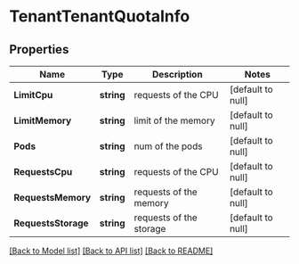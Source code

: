 # TenantTenantQuotaInfo

## Properties
Name | Type | Description | Notes
------------ | ------------- | ------------- | -------------
**LimitCpu** | **string** | requests of the CPU | [default to null]
**LimitMemory** | **string** | limit of the memory | [default to null]
**Pods** | **string** | num of the pods | [default to null]
**RequestsCpu** | **string** | requests of the CPU | [default to null]
**RequestsMemory** | **string** | requests of the memory | [default to null]
**RequestsStorage** | **string** | requests of the storage | [default to null]

[[Back to Model list]](../README.md#documentation-for-models) [[Back to API list]](../README.md#documentation-for-api-endpoints) [[Back to README]](../README.md)


